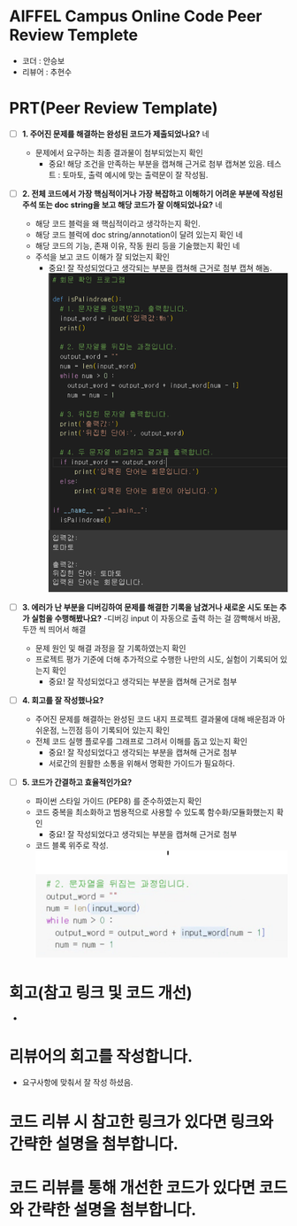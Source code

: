 # AIFFEL Campus Online Code Peer Review Templete
- 코더 : 안승보
- 리뷰어 : 추현수


# PRT(Peer Review Template)
- [ ]  **1. 주어진 문제를 해결하는 완성된 코드가 제출되었나요?** 네
    - 문제에서 요구하는 최종 결과물이 첨부되었는지 확인
        - 중요! 해당 조건을 만족하는 부분을 캡쳐해 근거로 첨부 캡쳐본 있음.
    테스트 : 토마토,
    출력 예시에 맞는 출력문이 잘 작성됨.

- [ ]  **2. 전체 코드에서 가장 핵심적이거나 가장 복잡하고 이해하기 어려운 부분에 작성된 
주석 또는 doc string을 보고 해당 코드가 잘 이해되었나요?** 네
    - 해당 코드 블럭을 왜 핵심적이라고 생각하는지 확인.
    - 해당 코드 블럭에 doc string/annotation이 달려 있는지 확인 네
    - 해당 코드의 기능, 존재 이유, 작동 원리 등을 기술했는지 확인 네
    - 주석을 보고 코드 이해가 잘 되었는지 확인
        - 중요! 잘 작성되었다고 생각되는 부분을 캡쳐해 근거로 첨부
        캡쳐 해놈.
        ![2](2.PNG)
        
- [ ]  **3. 에러가 난 부분을 디버깅하여 문제를 해결한 기록을 남겼거나
 새로운 시도 또는 추가 실험을 수행해봤나요?** 
    -디버깅 input 이 자동으로 출력 하는 걸 깜빡해서 바꿈, 두깐 씩 띄어서 해결
    - 문제 원인 및 해결 과정을 잘 기록하였는지 확인
    - 프로젝트 평가 기준에 더해 추가적으로 수행한 나만의 시도, 
    실험이 기록되어 있는지 확인
        - 중요! 잘 작성되었다고 생각되는 부분을 캡쳐해 근거로 첨부
        
- [ ]  **4. 회고를 잘 작성했나요?**
    - 주어진 문제를 해결하는 완성된 코드 내지 프로젝트 결과물에 대해
    배운점과 아쉬운점, 느낀점 등이 기록되어 있는지 확인
    - 전체 코드 실행 플로우를 그래프로 그려서 이해를 돕고 있는지 확인
        - 중요! 잘 작성되었다고 생각되는 부분을 캡쳐해 근거로 첨부
        -  서로간의 원활한 소통을 위해서 명확한 가이드가 필요하다.
         
- [ ]  **5. 코드가 간결하고 효율적인가요?**
    - 파이썬 스타일 가이드 (PEP8) 를 준수하였는지 확인
    - 코드 중복을 최소화하고 범용적으로 사용할 수 있도록 함수화/모듈화했는지 확인
        - 중요! 잘 작성되었다고 생각되는 부분을 캡쳐해 근거로 첨부
    - 코드 블록 위주로 작성.
    ![3](3.PNG)
 
# 회고(참고 링크 및 코드 개선)
 - 
# 리뷰어의 회고를 작성합니다.
 - 요구사항에 맞춰서 잘 작성 하셨음. 
# 코드 리뷰 시 참고한 링크가 있다면 링크와 간략한 설명을 첨부합니다.
# 코드 리뷰를 통해 개선한 코드가 있다면 코드와 간략한 설명을 첨부합니다.
```
```

